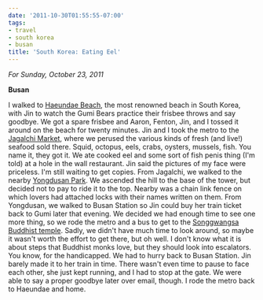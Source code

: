 ```yaml
---
date: '2011-10-30T01:55:55-07:00'
tags:
- travel
- south korea
- busan
title: 'South Korea: Eating Eel'
---
```


*For Sunday, October 23, 2011*

**Busan**

I walked to [Haeundae Beach](https://www.google.com/search?q=Haeundae+Beach), the most renowned beach in South Korea, with Jin to watch the Gumi Bears practice their frisbee throws and say goodbye. We got a spare frisbee and Aaron, Fenton, Jin, and I tossed it around on the beach for twenty minutes. Jin and I took the metro to the [Jagalchi Market](https://www.google.com/search?q=Jagalchi+Market), where we perused the various kinds of fresh (and live!) seafood sold there. Squid, octopus, eels, crabs, oysters, mussels, fish. You name it, they got it. We ate cooked eel and some sort of fish penis thing (I'm told) at a hole in the wall restaurant. Jin said the pictures of my face were priceless. I'm still waiting to get copies. From Jagalchi, we walked to the nearby [Yongdusan Park](https://www.google.com/search?q=Yongdusan+Park). We ascended the hill to the base of the tower, but decided not to pay to ride it to the top. Nearby was a chain link fence on which lovers had attached locks with their names written on them. From Yongdusan, we walked to Busan Station so Jin could buy her train ticket back to Gumi later that evening. We decided we had enough time to see one more thing, so we rode the metro and a bus to get to the [Songgwangsa Buddhist temple](https://www.google.com/search?q=Songgwangsa+temple). Sadly, we didn't have much time to look around, so maybe it wasn't worth the effort to get there, but oh well. I don't know what it is about steps that Buddhist monks love, but they should look into escalators. You know, for the handicapped. We had to hurry back to Busan Station. Jin barely made it to her train in time. There wasn't even time to pause to face each other, she just kept running, and I had to stop at the gate. We were able to say a proper goodbye later over email, though. I rode the metro back to Haeundae and home.
